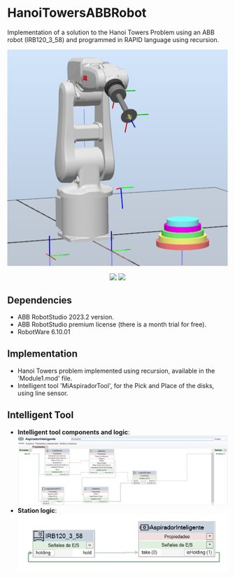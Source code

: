 # HanoiTowersABBRobot

Implementation of a solution to the Hanoi Towers Problem using an ABB robot (IRB120_3_58) and programmed in RAPID language using recursion.

![HanoiTowers](https://github.com/asierzd/HanoiTowersABBRobot/blob/master/HanoiTowers.png)

<p align="center">
  <img src="https://img.shields.io/github/license/asierzd/HanoiTowersABBRobot?label=License&style=for-the-badge&color=yellow" href="https://opensource.org/license/gpl-3-0/"/>
  <img src="https://img.shields.io/github/languages/top/asierzd/HanoiTowersABBRobot?style=for-the-badge&color=green"/>
</p>

## Dependencies
- ABB RobotStudio 2023.2 version.
- ABB RobotStudio premium license (there is a month trial for free).
- RobotWare 6.10.01

## Implementation
- Hanoi Towers problem implemented using recursion, available in the 'Module1.mod' file.
- Intelligent tool 'MiAspiradorTool', for the Pick and Place of the disks, using line sensor.

## Intelligent Tool

- **Intelligent tool components and logic**:
![IntelligentTool](https://github.com/asierzd/HanoiTowersABBRobot/blob/master/IntelligentToolPickAndPlace.png)
- **Station logic**:
![StationLogic](https://github.com/asierzd/HanoiTowersABBRobot/blob/master/StationLogic.png)

